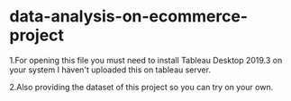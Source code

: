 # data-analysis-on-ecommerce-project 

1.For opening this file you must need to install Tableau Desktop 2019.3 on your system I haven't uploaded this on tableau server. 

2.Also providing the dataset of this project so you can try on your own.
